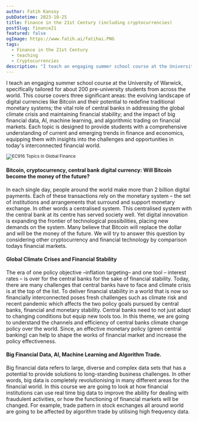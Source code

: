 ```yaml
---
author: Fatih Kansoy
pubDatetime: 2023-10-25
title: Finance in the 21st Century (including cryptocurrencies)
postSlug: finance21
featured: false
ogImage: https://www.fatih.ai/fatihai.PNG
tags:
  - Finance in the 21st Century
  - teaching
  - Cryptocurrencies
description: "I teach an engaging summer school course at the University of Warwick, specifically tailored for about 200 pre-university students from across the world. This course covers three significant areas: the evolving landscape of digital currencies like Bitcoin and their potential to redefine traditional monetary systems; the vital role of central banks in addressing the global climate crisis and maintaining financial stability; and the impact of big financial data, AI, machine learning, and algorithmic trading on financial markets"
---
```


I teach an engaging summer school course at the University of Warwick, specifically tailored for about 200 pre-university students from across the world. This course covers three significant areas: the evolving landscape of digital currencies like Bitcoin and their potential to redefine traditional monetary systems; the vital role of central banks in addressing the global climate crisis and maintaining financial stability; and the impact of big financial data, AI, machine learning, and algorithmic trading on financial markets. Each topic is designed to provide students with a comprehensive understanding of current and emerging trends in finance and economics, equipping them with insights into the challenges and opportunities in today's interconnected financial world.

<small>![EC916 Topics in Global Finance](@assets/images/summerschool.png)</small>

#### Bitcoin, cryptocurrency, central bank digital currency: Will Bitcoin become the money of the future?

In each single day, people around the world make more than 2 billion digital payments. Each of these transactions rely on the monetary system – the set of institutions and arrangements that surround and support monetary exchange. In other words a centralised system. This centralised system with the central bank at its centre has served society well. Yet digital innovation is expanding the frontier of technological possibilities, placing new demands on the system. Many believe that Bitcoin will replace the dollar and will be the money of the future. We will try to answer this question by considering other cryptocurrency and financial technology by comparison todays financial markets.

#### Global Climate Crises and Financial Stability

The era of one policy objective –inflation targeting– and one tool – interest rates – is over for the central banks for the sake of financial stability. Today, there are many challenges that central banks have to face and climate crisis is at the top of the list. To deliver financial stability in a world that is now so financially interconnected poses fresh challenges such as climate risk and recent pandemic which affects the two policy goals pursued by central banks, financial and monetary stability. Central banks need to not just adapt to changing conditions but equip new tools too. In this theme, we are going to understand the channels and efficiency of central banks climate change policy over the world. Since, an effective monetary policy (green central banking) can help to shape the works of financial market and increase the policy effectiveness.

#### Big Financial Data, AI, Machine Learning and Algorithm Trade.

Big financial data refers to large, diverse and complex data sets that has a potential to provide solutions to long-standing business challenges. In other words, big data is completely revolutionising in many different areas for the financial world. In this course we are going to look at how financial institutions can use real time big data to improve the ability for dealing with fraudulent activities, or how the functioning of financial markets will be changed. For example, trade pattern in stock exchanges all around world are going to be affected by algorithm trade by utilising high frequency data.
